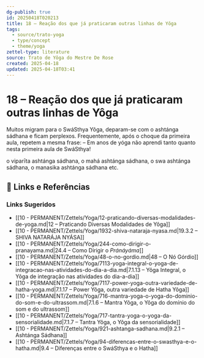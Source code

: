 ```yaml
---
dg-publish: true
id: 20250418T020213
title: 18 – Reação dos que já praticaram outras linhas de Yôga
tags:
  - source/trato-yoga
  - type/concept
  - theme/yoga
zettel-type: literature
source: Trato de Yôga do Mestre De Rose
created: 2025-04-18
updated: 2025-04-18T03:41
---
```


# 18 – Reação dos que já praticaram outras linhas de Yôga

Muitos migram para o SwáSthya Yôga, deparam-se com o ashtánga sádhana e ficam perplexos. Frequentemente, após o choque da primeira aula, repetem a mesma frase: – Em anos de yóga não aprendi tanto quanto nesta primeira aula de SwáSthya!

o viparīta ashtánga sádhana, o mahá ashtánga sádhana, o swa ashtánga sádhana, o manasika ashtánga sádhana etc.

## 🔗 Links e Referências











### Links Sugeridos

- [[10 - PERMANENT/Zettels/Yoga/12-praticando-diversas-modalidades-de-yoga.md|12 – Praticando Diversas Modalidades de Yôga]]
- [[10 - PERMANENT/Zettels/Yoga/1932-shiva-nataraja-nyasa.md|19.3.2 – SHIVA NATARÁJA NYÁSA]]
- [[10 - PERMANENT/Zettels/Yoga/244-como-dirigir-o-pranayama.md|24.4 – Como Dirigir o *Pránáyáma*]]
- [[10 - PERMANENT/Zettels/Yoga/48-o-no-gordio.md|48 – O Nó Górdio]]
- [[10 - PERMANENT/Zettels/Yoga/7113-yoga-integral-o-yoga-de-integracao-nas-atividades-do-dia-a-dia.md|7.1.13 – Yôga Integral, o Yôga de integração nas atividades do dia-a-dia]]
- [[10 - PERMANENT/Zettels/Yoga/7117-power-yoga-outra-variedade-de-hatha-yoga.md|7.1.17 – Power Yôga, outra variedade de Hatha Yôga]]
- [[10 - PERMANENT/Zettels/Yoga/716-mantra-yoga-o-yoga-do-dominio-do-som-e-do-ultrassom.md|7.1.6 – Mantra Yôga, o Yôga do domínio do som e do ultrassom]]
- [[10 - PERMANENT/Zettels/Yoga/717-tantra-yoga-o-yoga-da-sensorialidade.md|7.1.7 – Tantra Yôga, o Yôga da sensorialidade]]
- [[10 - PERMANENT/Zettels/Yoga/921-ashtanga-sadhana.md|9.2.1 – Ashtánga Sádhana]]
- [[10 - PERMANENT/Zettels/Yoga/94-diferencas-entre-o-swasthya-e-o-hatha.md|9.4 – Diferenças entre o SwáSthya e o Hatha]]